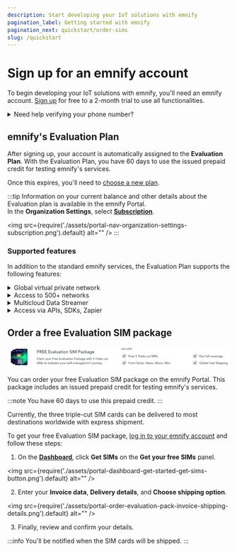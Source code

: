 ```yaml
---
description: Start developing your IoT solutions with emnify
pagination_label: Getting started with emnify
pagination_next: quickstart/order-sims
slug: /quickstart
---
```


# Sign up for an emnify account

To begin developing your IoT solutions with emnify, you'll need an emnify account.
[Sign up](https://portal.emnify.com/sign/up) for free to a 2-month trial to use all functionalities.

<details className="custom-details-troubleshooting">
  <summary>Need help verifying your phone number?</summary>
    <p>When filling out the <a href="https://portal.emnify.com/sign/up" target="_blank" rel="noopener noreferrer">sign-up form</a>, you may have issues verifying your phone number.</p>
    <p>Here are a few common error messages and what to do if you see them:</p>
    <b>SMS verification not possible</b>
    <ul>
      <li>Try registering with another phone number.</li>
      <li><a href="https://www.emnify.com/talk-to-us" target="_blank" rel="noopener noreferrer">Contact the emnify sales team</a> to set up your account.</li>
    </ul>
    <b>You've reached the maximum login attempts</b>
    <ul>
      <li>Wait at least 10 minutes, and then try to log in again.</li>
      <li>If you've waited and your next attempt is blocked, <a href="https://www.emnify.com/talk-to-us" target="_blank" rel="noopener noreferrer">contact the emnify sales team</a>.</li>
    </ul>
    <b>The verification code you entered is incorrect</b>
    <ul>
      <li>Re-enter your code and click <b>Verify</b> again.</li>
      <li>Click <b>Resend Code</b> and enter the new verification code once you've received it.</li>
      <li>Still having trouble? <a href="https://www.emnify.com/talk-to-us" target="_blank">Contact the emnify sales team</a>.</li>
    </ul>
    <b>The CAPTCHA you entered is incorrect</b>
    <ul>
      <li>Re-enter the displayed CAPTCHA characters.</li>
      <li>Keep in mind that CAPTCHA shows both upper and lowercase letters, so it's important to capitalize them exactly as they're shown.</li>
      <li>Still having trouble? <a href="https://www.emnify.com/talk-to-us" target="_blank">Contact the emnify sales team</a>.</li>
    </ul>
</details>

## emnify's Evaluation Plan

After signing up, your account is automatically assigned to the **Evaluation Plan**.
With the Evaluation Plan, you have 60 days to use the issued prepaid credit for testing emnify's services.

Once this expires, you'll need to [choose a new plan](https://portal.emnify.com/organisation-settings/subscription#plans).

:::tip
Information on your current balance and other details about the Evaluation plan is available in the emnify Portal.  
In the **Organization Settings**, select [**Subscription**](https://portal.emnify.com/organisation-settings/subscription).

<img
  src={require('./assets/portal-nav-organization-settings-subscription.png').default}
  alt=""
/>
:::

### Supported features

In addition to the standard emnify services, the Evaluation Plan supports the following features:

<details className="custom-details-example">
  <summary>Global virtual private network</summary>
    <p>Establish secure private connections to your devices via a <a href="https://docs.emnify.com/glossary#vpn">virtual private network (VPN)</a>, so you can troubleshoot devices.</p>
</details>

<details className="custom-details-example">
  <summary>Access to 500+ networks</summary>
    <p>Connect your IoT devices to <a href="https://docs.emnify.com/services/global-iot-network">more than 540 networks in over 180 countries</a>. Get 2G, 3G, 4G, 5G, LTE-M, and NB-IoT coverage.</p>
</details>

<details className="custom-details-example">
  <summary>Multicloud Data Streamer</summary>
    <p>Use the tools you're familiar with to stream connectivity metadata, triage issues, collect usage insights, and more.
    <a href="https://docs.emnify.com/multicloud-data-streamer">Learn more about the Data Streamer</a> or <a href="https://docs.emnify.com/multicloud-data-streamer/integrations">browse the available integrations</a>.</p>
</details>

<details className="custom-details-example">
  <summary>Access via APIs, SDKs, Zapier</summary>
    <p>Automate SIM management, business processes, and other workflows using emnify's suite of developer tools.</p>
    <ul>
      <li>APIs (<a href="https://docs.emnify.com/rest">REST</a> and <a href="https://docs.emnify.com/graphql">GraphQL</a>)</li>
      <li>SDKs (<a href="https://docs.emnify.com/sdks/python/quickstart">Python</a> and <a href="https://docs.emnify.com/sdks/java/quickstart">Java</a>)</li>
      <li>Zapier (for <a href="https://docs.emnify.com/portal/no-code">no-code workflow automation</a>)</li>
    </ul>
</details>

## Order a free Evaluation SIM package

![Claim your free evaluation package with 3 triple-cut SIMs to kickstart your well-managed IoT journey. Includes: Free 3 triple-cut SIMs, form factor (Nano, Micro, Mini), our full coverage, and global fast shipping.](assets/portal-order-evaluation-pack.png)

You can order your free Evaluation SIM package on the emnify Portal.
This package includes an issued prepaid credit for testing emnify's services.

:::note
You have 60 days to use this prepaid credit.
:::

Currently, the three triple-cut SIM cards can be delivered to most destinations worldwide with express shipment.

To get your free Evaluation SIM package, [log in to your emnify account](https://portal.emnify.com/sign) and follow these steps:

1. On the [**Dashboard**](https://portal.emnify.com/), click **Get SIMs** on the **Get your free SIMs** panel.

<img
  src={require('./assets/portal-dashboard-get-started-get-sims-button.png').default}
  alt=""
/>

<!-- markdownlint-disable-next-line MD029 -->
2. Enter your **Invoice data**, **Delivery details**, and **Choose shipping option**.

<img
  src={require('./assets/portal-order-evaluation-pack-invoice-shipping-details.png').default}
  alt=""
/>

<!-- markdownlint-disable-next-line MD029 -->
3. Finally, review and confirm your details. 

:::info
You'll be notified when the SIM cards will be shipped.
:::
